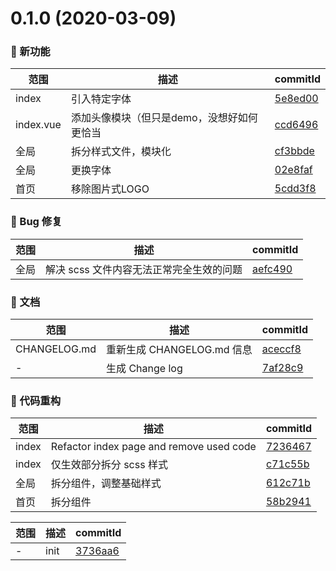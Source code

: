 # 0.1.0 (2020-03-09)

### 🌟 新功能
范围|描述|commitId
--|--|--
 index | 引入特定字体 | [5e8ed00](https://github.com/QuentinHsu/WebBlog/commit/5e8ed00)
 index.vue | 添加头像模块（但只是demo，没想好如何更恰当 | [ccd6496](https://github.com/QuentinHsu/WebBlog/commit/ccd6496)
 全局 | 拆分样式文件，模块化 | [cf3bbde](https://github.com/QuentinHsu/WebBlog/commit/cf3bbde)
 全局 | 更换字体 | [02e8faf](https://github.com/QuentinHsu/WebBlog/commit/02e8faf)
 首页 | 移除图片式LOGO | [5cdd3f8](https://github.com/QuentinHsu/WebBlog/commit/5cdd3f8)


### 🐛 Bug 修复
范围|描述|commitId
--|--|--
 全局 | 解决 scss 文件内容无法正常完全生效的问题 | [aefc490](https://github.com/QuentinHsu/WebBlog/commit/aefc490)


### 📝 文档
范围|描述|commitId
--|--|--
 CHANGELOG.md | 重新生成 CHANGELOG.md 信息 | [aceccf8](https://github.com/QuentinHsu/WebBlog/commit/aceccf8)
 - | 生成 Change log | [7af28c9](https://github.com/QuentinHsu/WebBlog/commit/7af28c9)


### 🔨 代码重构
范围|描述|commitId
--|--|--
 index | Refactor index page and remove used code | [7236467](https://github.com/QuentinHsu/WebBlog/commit/7236467)
 index | 仅生效部分拆分 scss 样式 | [c71c55b](https://github.com/QuentinHsu/WebBlog/commit/c71c55b)
 全局 | 拆分组件，调整基础样式 | [612c71b](https://github.com/QuentinHsu/WebBlog/commit/612c71b)
 首页 | 拆分组件 | [58b2941](https://github.com/QuentinHsu/WebBlog/commit/58b2941)


范围|描述|commitId
--|--|--
 - | init | [3736aa6](https://github.com/QuentinHsu/WebBlog/commit/3736aa6)

